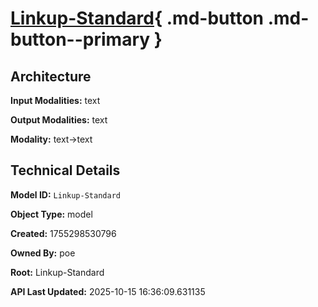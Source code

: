 # [Linkup-Standard](https://poe.com/Linkup-Standard){ .md-button .md-button--primary }

## Architecture

**Input Modalities:** text

**Output Modalities:** text

**Modality:** text->text


## Technical Details

**Model ID:** `Linkup-Standard`

**Object Type:** model

**Created:** 1755298530796

**Owned By:** poe

**Root:** Linkup-Standard

**API Last Updated:** 2025-10-15 16:36:09.631135
